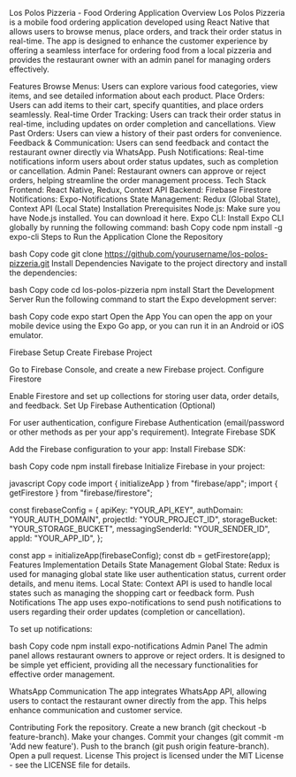 Los Polos Pizzeria - Food Ordering Application
Overview
Los Polos Pizzeria is a mobile food ordering application developed using React Native that allows users to browse menus, place orders, and track their order status in real-time. The app is designed to enhance the customer experience by offering a seamless interface for ordering food from a local pizzeria and provides the restaurant owner with an admin panel for managing orders effectively.

Features
Browse Menus: Users can explore various food categories, view items, and see detailed information about each product.
Place Orders: Users can add items to their cart, specify quantities, and place orders seamlessly.
Real-time Order Tracking: Users can track their order status in real-time, including updates on order completion and cancellations.
View Past Orders: Users can view a history of their past orders for convenience.
Feedback & Communication: Users can send feedback and contact the restaurant owner directly via WhatsApp.
Push Notifications: Real-time notifications inform users about order status updates, such as completion or cancellation.
Admin Panel: Restaurant owners can approve or reject orders, helping streamline the order management process.
Tech Stack
Frontend: React Native, Redux, Context API
Backend: Firebase Firestore
Notifications: Expo-Notifications
State Management: Redux (Global State), Context API (Local State)
Installation
Prerequisites
Node.js: Make sure you have Node.js installed. You can download it here.
Expo CLI: Install Expo CLI globally by running the following command:
bash
Copy code
npm install -g expo-cli
Steps to Run the Application
Clone the Repository

bash
Copy code
git clone https://github.com/yourusername/los-polos-pizzeria.git
Install Dependencies Navigate to the project directory and install the dependencies:

bash
Copy code
cd los-polos-pizzeria
npm install
Start the Development Server Run the following command to start the Expo development server:

bash
Copy code
expo start
Open the App You can open the app on your mobile device using the Expo Go app, or you can run it in an Android or iOS emulator.

Firebase Setup
Create Firebase Project

Go to Firebase Console, and create a new Firebase project.
Configure Firestore

Enable Firestore and set up collections for storing user data, order details, and feedback.
Set Up Firebase Authentication (Optional)

For user authentication, configure Firebase Authentication (email/password or other methods as per your app's requirement).
Integrate Firebase SDK

Add the Firebase configuration to your app:
Install Firebase SDK:

bash
Copy code
npm install firebase
Initialize Firebase in your project:

javascript
Copy code
import { initializeApp } from "firebase/app";
import { getFirestore } from "firebase/firestore";

const firebaseConfig = {
  apiKey: "YOUR_API_KEY",
  authDomain: "YOUR_AUTH_DOMAIN",
  projectId: "YOUR_PROJECT_ID",
  storageBucket: "YOUR_STORAGE_BUCKET",
  messagingSenderId: "YOUR_SENDER_ID",
  appId: "YOUR_APP_ID",
};

const app = initializeApp(firebaseConfig);
const db = getFirestore(app);
Features Implementation Details
State Management
Global State: Redux is used for managing global state like user authentication status, current order details, and menu items.
Local State: Context API is used to handle local states such as managing the shopping cart or feedback form.
Push Notifications
The app uses expo-notifications to send push notifications to users regarding their order updates (completion or cancellation).

To set up notifications:

bash
Copy code
npm install expo-notifications
Admin Panel
The admin panel allows restaurant owners to approve or reject orders. It is designed to be simple yet efficient, providing all the necessary functionalities for effective order management.

WhatsApp Communication
The app integrates WhatsApp API, allowing users to contact the restaurant owner directly from the app. This helps enhance communication and customer service.

Contributing
Fork the repository.
Create a new branch (git checkout -b feature-branch).
Make your changes.
Commit your changes (git commit -m 'Add new feature').
Push to the branch (git push origin feature-branch).
Open a pull request.
License
This project is licensed under the MIT License - see the LICENSE file for details.
